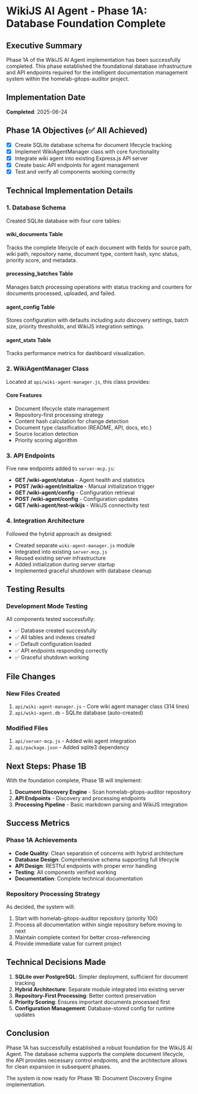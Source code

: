 # WikiJS AI Agent - Phase 1A: Database Foundation Complete

## Executive Summary

Phase 1A of the WikiJS AI Agent implementation has been successfully completed. This phase established the foundational database infrastructure and API endpoints required for the intelligent documentation management system within the homelab-gitops-auditor project.

## Implementation Date

**Completed**: 2025-06-24

## Phase 1A Objectives (✅ All Achieved)

- [x] Create SQLite database schema for document lifecycle tracking
- [x] Implement WikiAgentManager class with core functionality
- [x] Integrate wiki agent into existing Express.js API server
- [x] Create basic API endpoints for agent management
- [x] Test and verify all components working correctly

## Technical Implementation Details

### 1. Database Schema

Created SQLite database with four core tables:

#### **wiki_documents** Table
Tracks the complete lifecycle of each document with fields for source path, wiki path, repository name, document type, content hash, sync status, priority score, and metadata.

#### **processing_batches** Table
Manages batch processing operations with status tracking and counters for documents processed, uploaded, and failed.

#### **agent_config** Table
Stores configuration with defaults including auto discovery settings, batch size, priority thresholds, and WikiJS integration settings.

#### **agent_stats** Table
Tracks performance metrics for dashboard visualization.

### 2. WikiAgentManager Class

Located at `api/wiki-agent-manager.js`, this class provides:

#### **Core Features**
- Document lifecycle state management
- Repository-first processing strategy
- Content hash calculation for change detection
- Document type classification (README, API, docs, etc.)
- Source location detection
- Priority scoring algorithm

### 3. API Endpoints

Five new endpoints added to `server-mcp.js`:

- **GET /wiki-agent/status** - Agent health and statistics
- **POST /wiki-agent/initialize** - Manual initialization trigger
- **GET /wiki-agent/config** - Configuration retrieval
- **POST /wiki-agent/config** - Configuration updates
- **GET /wiki-agent/test-wikijs** - WikiJS connectivity test

### 4. Integration Architecture

Followed the hybrid approach as designed:
- Created separate `wiki-agent-manager.js` module
- Integrated into existing `server-mcp.js`
- Reused existing server infrastructure
- Added initialization during server startup
- Implemented graceful shutdown with database cleanup

## Testing Results

### Development Mode Testing
All components tested successfully:
- ✅ Database created successfully
- ✅ All tables and indexes created
- ✅ Default configuration loaded
- ✅ API endpoints responding correctly
- ✅ Graceful shutdown working

## File Changes

### New Files Created
1. `api/wiki-agent-manager.js` - Core wiki agent manager class (314 lines)
2. `api/wiki-agent.db` - SQLite database (auto-created)

### Modified Files
1. `api/server-mcp.js` - Added wiki agent integration
2. `api/package.json` - Added sqlite3 dependency

## Next Steps: Phase 1B

With the foundation complete, Phase 1B will implement:

1. **Document Discovery Engine** - Scan homelab-gitops-auditor repository
2. **API Endpoints** - Discovery and processing endpoints
3. **Processing Pipeline** - Basic markdown parsing and WikiJS integration

## Success Metrics

### Phase 1A Achievements
- **Code Quality**: Clean separation of concerns with hybrid architecture
- **Database Design**: Comprehensive schema supporting full lifecycle
- **API Design**: RESTful endpoints with proper error handling
- **Testing**: All components verified working
- **Documentation**: Complete technical documentation

### Repository Processing Strategy

As decided, the system will:
1. Start with homelab-gitops-auditor repository (priority 100)
2. Process all documentation within single repository before moving to next
3. Maintain complete context for better cross-referencing
4. Provide immediate value for current project

## Technical Decisions Made

1. **SQLite over PostgreSQL**: Simpler deployment, sufficient for document tracking
2. **Hybrid Architecture**: Separate module integrated into existing server
3. **Repository-First Processing**: Better context preservation
4. **Priority Scoring**: Ensures important documents processed first
5. **Configuration Management**: Database-stored config for runtime updates

## Conclusion

Phase 1A has successfully established a robust foundation for the WikiJS AI Agent. The database schema supports the complete document lifecycle, the API provides necessary control endpoints, and the architecture allows for clean expansion in subsequent phases.

The system is now ready for Phase 1B: Document Discovery Engine implementation.